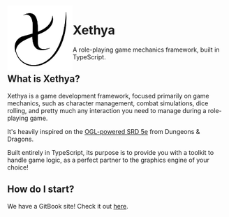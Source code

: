 <img align="left" width="150" src="logo.png">

# Xethya
A role-playing game mechanics framework, built in TypeScript.

## What is Xethya?
Xethya is a game development framework, focused primarily on game mechanics, such as character management, combat simulations, dice rolling, and pretty much any interaction you need to manage during a role-playing game.

It's heavily inspired on the [OGL-powered SRD 5e](http://media.wizards.com/2016/downloads/DND/SRD-OGL_V5.1.pdf) from Dungeons & Dragons.

Built entirely in TypeScript, its purpose is to provide you with a toolkit to handle game logic, as a perfect partner to the graphics engine of your choice!

## How do I start?
We have a GitBook site! Check it out [here](https://xethya.gitbook.io/docs/getting-started).
